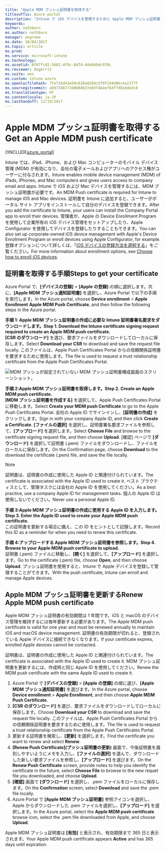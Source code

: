 ```yaml
---
title: "Apple MDM プッシュ証明書を取得する"
titlesuffix: Azure portal
description: "Intune で iOS デバイスを管理するために Apple MDM プッシュ証明書を取得する手順について説明します。\""
keywords: 
author: nathbarn
ms.author: nathbarn
manager: angrobe
ms.date: 10/04/2017
ms.topic: article
ms.prod: 
ms.service: microsoft-intune
ms.technology: 
ms.assetid: 6f67fcd2-5682-4f9c-8d74-d4ab69dc978c
ms.reviewer: dagerrit
ms.suite: ems
ms.custom: intune-azure
ms.openlocfilehash: 7fe716d43e59c618e8269c5f9f194d06c4a2177f
ms.sourcegitcommit: a9d734877340894637e03f4b4ef83f7d01ddedc8
ms.translationtype: HT
ms.contentlocale: ja-JP
ms.lasthandoff: 12/19/2017
---
```

# <a name="get-an-apple-mdm-push-certificate"></a><span data-ttu-id="9577e-103">Apple MDM プッシュ証明書を取得する</span><span class="sxs-lookup"><span data-stu-id="9577e-103">Get an Apple MDM push certificate</span></span>

[!INCLUDE[azure_portal](./includes/azure_portal.md)]

<span data-ttu-id="9577e-104">Intune では、iPad、iPhone、および Mac コンピューターのモバイル デバイス管理 (MDM) が有効になり、会社の電子メールおよびアプリへのアクセス権がユーザーに付与されます。</span><span class="sxs-lookup"><span data-stu-id="9577e-104">Intune enables mobile device management (MDM) of iPads, iPhones, and Mac computers and gives users access to company email and apps.</span></span> <span data-ttu-id="9577e-105">Intune で iOS および Mac デバイスを管理するには、MDM プッシュ証明書が必要です。</span><span class="sxs-lookup"><span data-stu-id="9577e-105">An MDM Push certificate is required for Intune to manage iOS and Mac devices.</span></span> <span data-ttu-id="9577e-106">証明書を Intune に追加すると、ユーザーがポータル サイト アプリをインストールして自分のデバイスを登録できます。</span><span class="sxs-lookup"><span data-stu-id="9577e-106">After you add the certificate to Intune, your users can install the Company Portal app to enroll their devices.</span></span> <span data-ttu-id="9577e-107">管理者が、Apple の Device Enrollment Program を使用して企業所有の iOS デバイス管理をセットアップしたり、Apple Configurator を使用してデバイスを登録したりすることもできます。</span><span class="sxs-lookup"><span data-stu-id="9577e-107">You can also set up corporate-owned iOS device management with Apple's Device Enrollment Program or enroll devices using Apple Configurator, for example.</span></span> <span data-ttu-id="9577e-108">登録オプションについて詳しくは、「[iOS デバイスの登録方法を選択する](enrollment-method-choose-ios.md)」をご覧ください。</span><span class="sxs-lookup"><span data-stu-id="9577e-108">For more information about enrollment options, see [Choose how to enroll iOS devices](enrollment-method-choose-ios.md).</span></span>

## <a name="steps-to-get-your-certificate"></a><span data-ttu-id="9577e-109">証明書を取得する手順</span><span class="sxs-lookup"><span data-stu-id="9577e-109">Steps to get your certificate</span></span>
<span data-ttu-id="9577e-110">Azure Portal で、**[デバイスの登録]**  >  **[Apple の登録]** の順に選択します。次に、**[Apple MDM プッシュ通知証明書]** を選択し、Azure Portal で以下の手順を実行します。</span><span class="sxs-lookup"><span data-stu-id="9577e-110">In the Azure portal, choose **Device enrollment** > **Apple Enrollment** **Apple MDM Push Certificate**, and then follow the following steps in the Azure portal.</span></span>

<span data-ttu-id="9577e-111">**手順 1: Apple MDM プッシュ証明書の作成に必要な Intune 証明書署名要求をダウンロードします。**</span><span class="sxs-lookup"><span data-stu-id="9577e-111">**Step 1. Download the Intune certificate signing request required to create an Apple MDM push certificate.**</span></span><br>
<span data-ttu-id="9577e-112">**[CSR のダウンロード]** を選び、要求ファイルをダウンロードしてローカルに保存します。</span><span class="sxs-lookup"><span data-stu-id="9577e-112">Select **Download your CSR** to download and save the request file locally.</span></span> <span data-ttu-id="9577e-113">このファイルは、Apple Push Certificates Portal からの信頼関係証明書を要求するために使用します。</span><span class="sxs-lookup"><span data-stu-id="9577e-113">The file is used to request a trust relationship certificate from the Apple Push Certificates Portal.</span></span>

  ![MDM プッシュが設定されていない MDM プッシュ証明書構成画面のスクリーンショット。](./media/create-mdm-push-certificate.png)

<span data-ttu-id="9577e-115">**手順 2:Apple MDM プッシュ証明書を取得します。**</span><span class="sxs-lookup"><span data-stu-id="9577e-115">**Step 2. Create an Apple MDM push certificate.**</span></span><br>
<span data-ttu-id="9577e-116">**[MDM プッシュ証明書を作成する]** を選択して、Apple Push Certificates Portal に移動します。</span><span class="sxs-lookup"><span data-stu-id="9577e-116">Select **Create your MDM push Certificate** to go to the Apple Push Certificates Portal.</span></span> <span data-ttu-id="9577e-117">会社の Apple ID でサインインし、**[証明書の作成]** をクリックします。</span><span class="sxs-lookup"><span data-stu-id="9577e-117">Sign in with your company Apple ID, and then click **Create a Certificate**.</span></span> <span data-ttu-id="9577e-118">**[ファイルの選択]**  を選択し、証明書署名要求ファイルを参照して、**[アップロード]** を選択します。</span><span class="sxs-lookup"><span data-stu-id="9577e-118">Select **Choose File** and browse to the certificate signing request file, and then choose **Upload**.</span></span> <span data-ttu-id="9577e-119">[確認] ページで **[ダウンロード]** を選択して証明書 (.pem) ファイルをダウンロードし、ファイルをローカルに保存します。</span><span class="sxs-lookup"><span data-stu-id="9577e-119">On the Confirmation page, choose **Download** to the download the certificate (.pem)  file, and save the file locally.</span></span>

> [!NOTE]
> <span data-ttu-id="9577e-120">証明書は、証明書の作成に使用した Apple ID と関連付けられています。</span><span class="sxs-lookup"><span data-stu-id="9577e-120">The certificate is associated with the Apple ID used to create it.</span></span> <span data-ttu-id="9577e-121">ベスト プラクティスとして、管理タスクには会社の Apple ID を使用してください。</span><span class="sxs-lookup"><span data-stu-id="9577e-121">As a best practice, use a company Apple ID for management tasks.</span></span> <span data-ttu-id="9577e-122">個人の Apple ID は使用しないでください。</span><span class="sxs-lookup"><span data-stu-id="9577e-122">Never use a personal Apple ID.</span></span>

<span data-ttu-id="9577e-123">**手順 3:Apple MDM プッシュ証明書の作成に使用する Apple ID を入力します。**</span><span class="sxs-lookup"><span data-stu-id="9577e-123">**Step 3. Enter the Apple ID used to create your Apple MDM push certificate.**</span></span><br>
<span data-ttu-id="9577e-124">この証明書を更新する場合に備え、この ID をヒントとして記録します。</span><span class="sxs-lookup"><span data-stu-id="9577e-124">Record this ID as a reminder for when you need to renew this certificate.</span></span>

<span data-ttu-id="9577e-125">**手順 4:アップロードする Apple MDM プッシュ証明書を参照します。**</span><span class="sxs-lookup"><span data-stu-id="9577e-125">**Step 4. Browse to your Apple MDM push certificate to upload.**</span></span><br>
<span data-ttu-id="9577e-126">証明書 (.pem) ファイルに移動し、**[開く]** を選択して、**[アップロード]** を選択します。</span><span class="sxs-lookup"><span data-stu-id="9577e-126">Go to the certificate (.pem) file, choose **Open**, and then choose **Upload**.</span></span> <span data-ttu-id="9577e-127">プッシュ証明書を使用すると、Intune で Apple デバイスを登録して管理することができます。</span><span class="sxs-lookup"><span data-stu-id="9577e-127">With the push certificate, Intune can enroll and manage Apple devices.</span></span>

## <a name="renew-apple-mdm-push-certificate"></a><span data-ttu-id="9577e-128">Apple MDM プッシュ証明書を更新する</span><span class="sxs-lookup"><span data-stu-id="9577e-128">Renew Apple MDM push certificate</span></span>
<span data-ttu-id="9577e-129">Apple MDM プッシュ証明書の有効期間は 1 年間です。iOS と macOS のデバイス管理を維持するには毎年更新する必要があります。</span><span class="sxs-lookup"><span data-stu-id="9577e-129">The Apple MDM push certificate is valid for one year and must be renewed annually to maintain iOS and macOS device management.</span></span> <span data-ttu-id="9577e-130">証明書の有効期限が切れると、登録されている Apple デバイスに接続できなくなります。</span><span class="sxs-lookup"><span data-stu-id="9577e-130">If your certificate expires, enrolled Apple devices cannot be contacted.</span></span>

<span data-ttu-id="9577e-131">証明書は、証明書の作成に使用した Apple ID と関連付けられています。</span><span class="sxs-lookup"><span data-stu-id="9577e-131">The certificate is associated with the Apple ID used to create it.</span></span> <span data-ttu-id="9577e-132">MDM プッシュ証明書を更新するには、作成時と同じ Apple ID を使用してください。</span><span class="sxs-lookup"><span data-stu-id="9577e-132">Renew the MDM push certificate with the same Apple ID used to create it.</span></span>

1. <span data-ttu-id="9577e-133">Azure Portal で **[デバイスの登録]** > **[Apple の登録]** の順に選び、**[Apple MDM プッシュ通知証明書]** を選びます。</span><span class="sxs-lookup"><span data-stu-id="9577e-133">In the Azure portal, choose **Device enrollment** > **Apple Enrollment**, and then choose **Apple MDM Push Certificate**.</span></span>
2. <span data-ttu-id="9577e-134">**[CSR のダウンロード]** を選び、要求ファイルをダウンロードしてローカルに保存します。</span><span class="sxs-lookup"><span data-stu-id="9577e-134">Choose **Download your CSR** to download and save the request file locally.</span></span> <span data-ttu-id="9577e-135">このファイルは、Apple Push Certificates Portal からの信頼関係証明書を要求するために使用します。</span><span class="sxs-lookup"><span data-stu-id="9577e-135">The file is used to request a trust relationship certificate from the Apple Push Certificates Portal.</span></span>
3. <span data-ttu-id="9577e-136">更新する証明書を検索し、**[更新]** を選択します。</span><span class="sxs-lookup"><span data-stu-id="9577e-136">Find the certificate you want to renew and select **Renew**.</span></span>
4. <span data-ttu-id="9577e-137">**[Renew Push Certificate]\(プッシュ証明書の更新\)** 画面で、今後証明書を識別しやすいようにメモを入力し、**[ファイルの選択]** を選んで、ダウンロードした新しい要求ファイルを参照し、**[アップロード]** を選びます。</span><span class="sxs-lookup"><span data-stu-id="9577e-137">On the **Renew Push Certificate** screen, provide notes to help you identify the certificate in the future, select **Choose File** to browse to the new requet file you downloaded, and choose **Upload**.</span></span>
5. <span data-ttu-id="9577e-138">**[確認]** 画面で **[ダウンロード]** を選択し、.pem ファイルをローカルに保存します。</span><span class="sxs-lookup"><span data-stu-id="9577e-138">On the **Confirmation** screen, select **Download** and save the .pem file locally.</span></span>
6. <span data-ttu-id="9577e-139">Azure Portal で **[Apple MDM プッシュ証明書]** 参照アイコンを選択し、Apple からダウンロードした .pem ファイルを選択し、**[アップロード]** を選択します。</span><span class="sxs-lookup"><span data-stu-id="9577e-139">In the Azure portal, select the **Apple MDM push certificate** browse icon, select the .pem file downloaded from Apple, and choose **Upload**.</span></span>

<span data-ttu-id="9577e-140">Apple MDM プッシュ証明書は **[有効]** と表示され、有効期限まで 365 日と表示されます。</span><span class="sxs-lookup"><span data-stu-id="9577e-140">Your Apple MDM push certificate appears **Active** and has 365 days until expiration.</span></span>
